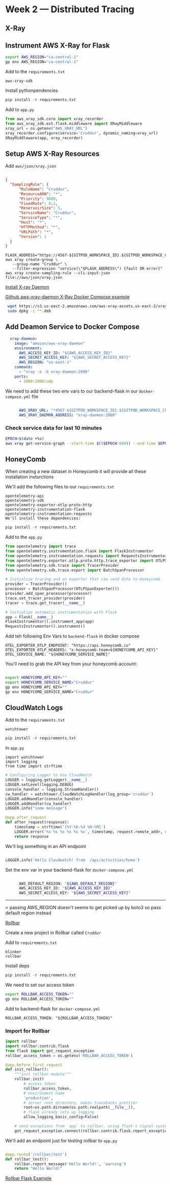# Week 2 — Distributed Tracing
## X-Ray
## Instrument AWS X-Ray for Flask
```bash
export AWS_REGION="ca-central-1"
gp env AWS_REGION="ca-central-1"
```
Add to the `requirements.txt`
```
aws-xray-sdk
```
Install pythonpendencies
```py
pip install -r requirements.txt
```
Add to `app.py`
```py
from aws_xray_sdk.core import xray_recorder
from aws_xray_sdk.ext.flask.middleware import XRayMiddleware
xray_url = os.getenv("AWS_XRAY_URL")
xray_recorder.configure(service='Cruddur', dynamic_naming=xray_url)
XRayMiddleware(app, xray_recorder)
```
## Setup AWS X-Ray Resources
Add `aws/json/xray.json`
```json

{
  "SamplingRule": {
      "RuleName": "Cruddur",
      "ResourceARN": "*",
      "Priority": 9000,
      "FixedRate": 0.1,
      "ReservoirSize": 5,
      "ServiceName": "Cruddur",
      "ServiceType": "*",
      "Host": "*",
      "HTTPMethod": "*",
      "URLPath": "*",
      "Version": 1
  }
}
```
```
FLASK_ADDRESS="https://4567-${GITPOD_WORKSPACE_ID}.${GITPOD_WORKSPACE_CLUSTER_HOST}"
aws xray create-group \
   --group-name "Cruddur" \
   --filter-expression "service(\"$FLASK_ADDRESS\") {fault OR error}"
aws xray create-sampling-rule --cli-input-json file://aws/json/xray.json
```
[Install X-ray Daemon](https://docs.aws.amazon.com/xray/latest/devguide/xray-daemon.html)

[Github aws-xray-daemon ](https://github.com/aws/aws-xray-daemon) [X-Ray Docker Compose example](https://github.com/marjamis/xray/blob/master/docker-compose.yml)
```bash
 wget https://s3.us-east-2.amazonaws.com/aws-xray-assets.us-east-2/xray-daemon/aws-xray-daemon-3.x.deb
 sudo dpkg -i **.deb
 ```
## Add Deamon Service to Docker Compose
```yaml
  xray-daemon:
    image: "amazon/aws-xray-daemon"
    environment:
      AWS_ACCESS_KEY_ID: "${AWS_ACCESS_KEY_ID}"
      AWS_SECRET_ACCESS_KEY: "${AWS_SECRET_ACCESS_KEY}"
      AWS_REGION: "us-east-1"
    command:
      - "xray -o -b xray-daemon:2000"
    ports:
      - 2000:2000/udp
  ```    
We need to add these two env vars to our backend-flask in our `docker-compose.yml` file
```yaml

      AWS_XRAY_URL: "*4567-${GITPOD_WORKSPACE_ID}.${GITPOD_WORKSPACE_CLUSTER_HOST}*"
      AWS_XRAY_DAEMON_ADDRESS: "xray-daemon:2000"
 ```     
### Check service data for last 10 minutes
```bash
EPOCH=$(date +%s)
aws xray get-service-graph --start-time $(($EPOCH-600)) --end-time $EPOCH
```
## HoneyComb
When creating a new dataset in Honeycomb it will provide all these installation insturctions

We'll add the following files to our `requirements.txt`
```
opentelemetry-api 
opentelemetry-sdk 
opentelemetry-exporter-otlp-proto-http 
opentelemetry-instrumentation-flask 
opentelemetry-instrumentation-requests
We'll install these dependencies:
```
```py
pip install -r requirements.txt
```
Add to the `app.py`
```py
from opentelemetry import trace
from opentelemetry.instrumentation.flask import FlaskInstrumentor
from opentelemetry.instrumentation.requests import RequestsInstrumentor
from opentelemetry.exporter.otlp.proto.http.trace_exporter import OTLPSpanExporter
from opentelemetry.sdk.trace import TracerProvider
from opentelemetry.sdk.trace.export import BatchSpanProcessor
```
```py
# Initialize tracing and an exporter that can send data to Honeycomb
provider = TracerProvider()
processor = BatchSpanProcessor(OTLPSpanExporter())
provider.add_span_processor(processor)
trace.set_tracer_provider(provider)
tracer = trace.get_tracer(__name__)
```
```py
# Initialize automatic instrumentation with Flask
app = Flask(__name__)
FlaskInstrumentor().instrument_app(app)
RequestsInstrumentor().instrument()
```
Add teh following Env Vars to `backend-flask` in docker compose
```
OTEL_EXPORTER_OTLP_ENDPOINT: "https://api.honeycomb.io"
OTEL_EXPORTER_OTLP_HEADERS: "x-honeycomb-team=${HONEYCOMB_API_KEY}"
OTEL_SERVICE_NAME: "${HONEYCOMB_SERVICE_NAME}"
```
You'll need to grab the API key from your honeycomb account:
```bash

export HONEYCOMB_API_KEY=""
export HONEYCOMB_SERVICE_NAME="Cruddur"
gp env HONEYCOMB_API_KEY=""
gp env HONEYCOMB_SERVICE_NAME="Cruddur"
```
## CloudWatch Logs
Add to the `requirements.txt`
```
watchtower
```
```py
pip install -r requirements.txt
```
In `app.py`
```
import watchtower
import logging
from time import strftime
```
```py
# Configuring Logger to Use CloudWatch
LOGGER = logging.getLogger(__name__)
LOGGER.setLevel(logging.DEBUG)
console_handler = logging.StreamHandler()
cw_handler = watchtower.CloudWatchLogHandler(log_group='cruddur')
LOGGER.addHandler(console_handler)
LOGGER.addHandler(cw_handler)
LOGGER.info("some message")
```
```py
@app.after_request
def after_request(response):
    timestamp = strftime('[%Y-%b-%d %H:%M]')
    LOGGER.error('%s %s %s %s %s %s', timestamp, request.remote_addr, request.method, request.scheme, request.full_path, response.status)
    return response
```    
    
We'll log something in an API endpoint
```py

LOGGER.info('Hello Cloudwatch! from  /api/activities/home')
```
Set the env var in your backend-flask for `docker-compose.yml`
```bash

      AWS_DEFAULT_REGION: "${AWS_DEFAULT_REGION}"
      AWS_ACCESS_KEY_ID: "${AWS_ACCESS_KEY_ID}"
      AWS_SECRET_ACCESS_KEY: "${AWS_SECRET_ACCESS_KEY}"
```
---
< passing AWS_REGION doesn't seems to get picked up by boto3 so pass default region instead

[Rollbar](https://rollbar.com/)

Create a new project in Rollbar called `Cruddur`

Add to `requirements.txt`
```
blinker
rollbar
```
Install deps

```py
pip install -r requirements.txt
```
We need to set our access token
```bash
export ROLLBAR_ACCESS_TOKEN=""
gp env ROLLBAR_ACCESS_TOKEN=""
```
Add to backend-flask for `docker-compose.yml`
```
ROLLBAR_ACCESS_TOKEN: "${ROLLBAR_ACCESS_TOKEN}"
```
### Import for Rollbar
```py
import rollbar
import rollbar.contrib.flask
from flask import got_request_exception
rollbar_access_token = os.getenv('ROLLBAR_ACCESS_TOKEN')
```
```py
@app.before_first_request
def init_rollbar():
    """init rollbar module"""
    rollbar.init(
        # access token
        rollbar_access_token,
        # environment name
        'production',
        # server root directory, makes tracebacks prettier
        root=os.path.dirname(os.path.realpath(__file__)),
        # flask already sets up logging
        allow_logging_basic_config=False)

    # send exceptions from `app` to rollbar, using flask's signal system.
    got_request_exception.connect(rollbar.contrib.flask.report_exception, app)
```    
We'll add an endpoint just for testing rollbar to `app.py`
```py

@app.route('/rollbar/test')
def rollbar_test():
    rollbar.report_message('Hello World!', 'warning')
    return "Hello World!"
```    
[Rollbar Flask Example](https://github.com/rollbar/rollbar-flask-example/blob/master/hello.py)
